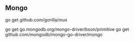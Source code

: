 ## Mongo

go get github.com/gorilla/mux

go get go.mongodb.org/mongo-driver/bson/primitive
go get github.com/mongodb/mongo-go-driver/mongo

